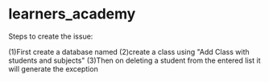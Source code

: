 # learners_academy
Steps to create the issue:

(1)First create a database named 
(2)create a class using "Add Class with students and subjects"
(3)Then on deleting a student from the entered list it will generate the exception 
